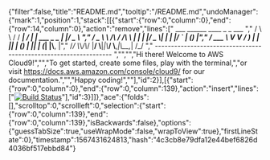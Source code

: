 {"filter":false,"title":"README.md","tooltip":"/README.md","undoManager":{"mark":1,"position":1,"stack":[[{"start":{"row":0,"column":0},"end":{"row":14,"column":0},"action":"remove","lines":["         ___        ______     ____ _                 _  ___  ","        / \\ \\      / / ___|   / ___| | ___  _   _  __| |/ _ \\ ","       / _ \\ \\ /\\ / /\\___ \\  | |   | |/ _ \\| | | |/ _` | (_) |","      / ___ \\ V  V /  ___) | | |___| | (_) | |_| | (_| |\\__, |","     /_/   \\_\\_/\\_/  |____/   \\____|_|\\___/ \\__,_|\\__,_|  /_/ "," ----------------------------------------------------------------- ","","","Hi there! Welcome to AWS Cloud9!","","To get started, create some files, play with the terminal,","or visit https://docs.aws.amazon.com/console/cloud9/ for our documentation.","","Happy coding!",""],"id":2}],[{"start":{"row":0,"column":0},"end":{"row":0,"column":139},"action":"insert","lines":["[![Build Status](https://travis-ci.org/kalkiboru111/thecraicfactory.svg?branch=master)](https://travis-ci.org/kalkiboru111/thecraicfactory)"],"id":3}]]},"ace":{"folds":[],"scrolltop":0,"scrollleft":0,"selection":{"start":{"row":0,"column":139},"end":{"row":0,"column":139},"isBackwards":false},"options":{"guessTabSize":true,"useWrapMode":false,"wrapToView":true},"firstLineState":0},"timestamp":1567431624813,"hash":"4c3cb8e79dfa12e44bef6826d4036bf517ebbd84"}